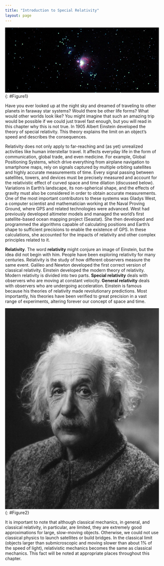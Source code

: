 ```yaml
---
title: "Introduction to Special Relativity"
layout: page
---
```


![Night sky with bright Orion Nebula cluster in the center amongst the group of stars.](../resources/Figure_28_00_01.jpg "Special relativity explains why traveling to other star systems, such as these in the Orion Nebula, is unreasonable using our current level of technology. (credit: s58y, Flickr)")
{: #Figure1}

Have you ever looked up at the night sky and dreamed of traveling to other
planets in faraway star systems? Would there be other life forms? What would
other worlds look like? You might imagine that such an amazing trip would be
possible if we could just travel fast enough, but you will read in this chapter
why this is not true. In 1905 Albert Einstein developed the theory of special
relativity. This theory explains the limit on an object’s speed and describes
the consequences.

Relativity does not only apply to far-reaching and (as yet) unrealized activities like human interstellar travel. It affects everyday life in the form of communication, global trade, and even medicine. For example, Global Positioning Systems, which drive everything from airplane navigation to smartphone maps, rely on signals captured by multiple orbiting satellites and highly accurate measurements of time. Every signal passing between satellites, towers, and devices must be precisely measured and account for the relativistic effect of curved space and time dilation (discussed below). Variations in Earth’s landscape, its non-spherical shape, and the effects of gravity must also be considered in order to obtain accurate measurements. One of the most important contributors to these systems was Gladys West, a computer scientist and mathematician working at the Naval Proving Ground, where GPS and related technologies were advanced. West had previously developed altimeter models and managed the world’s first satellite-based ocean mapping project (Seastat). She then developed and programmed the algorithms capable of calculating positions and Earth’s shape to sufficient precisions to enable the existence of GPS. In these calculations, she accounted for the impacts of relativity and other complex principles related to it.

**Relativity**. The word **relativity** might conjure an image of Einstein, but
the idea did not begin with him. People have been exploring relativity for many
centuries. Relativity is the study of how different observers measure the same
event. Galileo and Newton developed the first correct version of classical
relativity. Einstein developed the modern theory of relativity. Modern
relativity is divided into two parts. **Special relativity** deals with
observers who are moving at constant velocity. **General relativity** deals with
observers who are undergoing acceleration. Einstein is famous because his
theories of relativity made revolutionary predictions. Most importantly, his
theories have been verified to great precision in a vast range of experiments,
altering forever our concept of space and time.

![Black and white photograph of Albert Einstein.](../resources/Figure_28_00_02.jpg "Many people think that Albert Einstein (1879&#x2013;1955) was the greatest physicist of the 20th century. Not only did he develop modern relativity, thus revolutionizing our concept of the universe, he also made fundamental contributions to the foundations of quantum mechanics. (credit: The Library of Congress)")
{: #Figure2}

It is important to note that although classical mechanics, in general, and
classical relativity, in particular, are limited, they are extremely good
approximations for large, slow-moving objects. Otherwise, we could not use
classical physics to launch satellites or build bridges. In the classical
limit (objects larger than submicroscopic and moving slower than about 1% of the
speed of light), relativistic mechanics becomes the same as classical mechanics.
This fact will be noted at appropriate places throughout this chapter.
